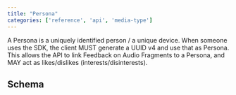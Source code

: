 ```yaml
---
title: "Persona"
categories: ['reference', 'api', 'media-type']
---
```


A Persona is a uniquely identified person / a unique device. When someone uses the SDK, the client MUST generate a UUID v4 and use that as Persona. This allows the API to link Feedback on Audio Fragments to a Persona, and MAY act as likes/dislikes (interests/disinterests).

## Schema
